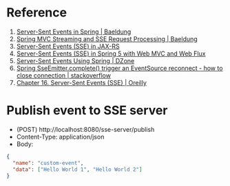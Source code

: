 # Reference
1. [Server-Sent Events in Spring | Baeldung](https://www.baeldung.com/spring-server-sent-events) 
2. [Spring MVC Streaming and SSE Request Processing | Baeldung](https://www.baeldung.com/spring-mvc-sse-streams)
3. [Server-Sent Events (SSE) in JAX-RS](https://www.baeldung.com/java-ee-jax-rs-sse)
4. [Server-Sent Events (SSE) in Spring 5 with Web MVC and Web Flux](https://liakh-aliaksandr.medium.com/server-sent-events-sse-in-spring-5-with-web-mvc-and-web-flux-44c926b59f36)
5. [Server-Sent Events Using Spring | DZone](https://dzone.com/articles/server-sent-events-using-spring)
6. [Spring SseEmitter.complete() trigger an EventSource reconnect - how to close connection | stackoverflow](https://stackoverflow.com/questions/55287474/should-spring-sseemitter-complete-trigger-an-eventsource-reconnect-how-to-cl)
7. [Chapter 16. Server-Sent Events (SSE) | Oreilly](https://www.oreilly.com/library/view/high-performance-browser/9781449344757/ch16.html)

# Publish event to SSE server
  - (POST) http://localhost:8080/sse-server/publish
  - Content-Type: application/json
  - Body:
  ```json
{
    "name": "custom-event",
    "data": ["Hello World 1", "Hello World 2"]
}
  ```